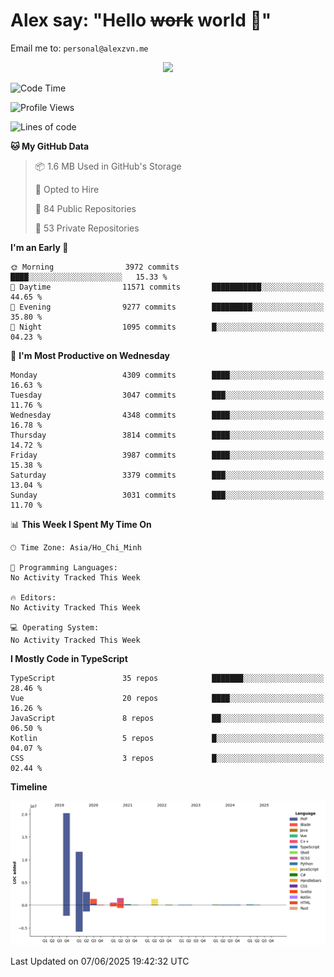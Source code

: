 # Alex say: "Hello ~~work~~ world 🐾"
Email me to: `personal@alexzvn.me`


<p align=center>
  <a href="https://skillicons.dev">
    <img src="https://skillicons.dev/icons?i=ts,js,php,nodejs,bun,vue,nuxt,react,svelte,tauri,laravel,rust,mongodb,docker,electron,redis,rabbitmq,tailwind,git,cloudflare,elysia,mysql,nginx,rollupjs,sentry,ubuntu,yarn,html,css,vite" />
  </a>
</p>

<!--START_SECTION:waka-->
![Code Time](http://img.shields.io/badge/Code%20Time-1%2C066%20hrs%2055%20mins-blue)

![Profile Views](http://img.shields.io/badge/Profile%20Views-0-blue)

![Lines of code](https://img.shields.io/badge/From%20Hello%20World%20I%27ve%20Written-40.8%20million%20lines%20of%20code-blue)

**🐱 My GitHub Data** 

> 📦 1.6 MB Used in GitHub's Storage 
 > 
> 💼 Opted to Hire
 > 
> 📜 84 Public Repositories 
 > 
> 🔑 53 Private Repositories 
 > 
**I'm an Early 🐤** 

```text
🌞 Morning                3972 commits        ████░░░░░░░░░░░░░░░░░░░░░   15.33 % 
🌆 Daytime                11571 commits       ███████████░░░░░░░░░░░░░░   44.65 % 
🌃 Evening                9277 commits        █████████░░░░░░░░░░░░░░░░   35.80 % 
🌙 Night                  1095 commits        █░░░░░░░░░░░░░░░░░░░░░░░░   04.23 % 
```
📅 **I'm Most Productive on Wednesday** 

```text
Monday                   4309 commits        ████░░░░░░░░░░░░░░░░░░░░░   16.63 % 
Tuesday                  3047 commits        ███░░░░░░░░░░░░░░░░░░░░░░   11.76 % 
Wednesday                4348 commits        ████░░░░░░░░░░░░░░░░░░░░░   16.78 % 
Thursday                 3814 commits        ████░░░░░░░░░░░░░░░░░░░░░   14.72 % 
Friday                   3987 commits        ████░░░░░░░░░░░░░░░░░░░░░   15.38 % 
Saturday                 3379 commits        ███░░░░░░░░░░░░░░░░░░░░░░   13.04 % 
Sunday                   3031 commits        ███░░░░░░░░░░░░░░░░░░░░░░   11.70 % 
```


📊 **This Week I Spent My Time On** 

```text
🕑︎ Time Zone: Asia/Ho_Chi_Minh

💬 Programming Languages: 
No Activity Tracked This Week

🔥 Editors: 
No Activity Tracked This Week

💻 Operating System: 
No Activity Tracked This Week
```

**I Mostly Code in TypeScript** 

```text
TypeScript               35 repos            ███████░░░░░░░░░░░░░░░░░░   28.46 % 
Vue                      20 repos            ████░░░░░░░░░░░░░░░░░░░░░   16.26 % 
JavaScript               8 repos             ██░░░░░░░░░░░░░░░░░░░░░░░   06.50 % 
Kotlin                   5 repos             █░░░░░░░░░░░░░░░░░░░░░░░░   04.07 % 
CSS                      3 repos             █░░░░░░░░░░░░░░░░░░░░░░░░   02.44 % 
```



**Timeline**

![Lines of Code chart](https://raw.githubusercontent.com/alexzvn/alexzvn/main/assets/bar_graph.png)


 Last Updated on 07/06/2025 19:42:32 UTC
<!--END_SECTION:waka-->
